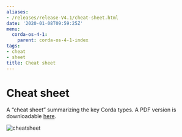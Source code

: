 ```yaml
---
aliases:
- /releases/release-V4.1/cheat-sheet.html
date: '2020-01-08T09:59:25Z'
menu:
  corda-os-4-1:
    parent: corda-os-4-1-index
tags:
- cheat
- sheet
title: Cheat sheet
---
```



# Cheat sheet

A “cheat sheet” summarizing the key Corda types. A PDF version is downloadable [here](/en/pdf/corda-cheat-sheet.pdf).

![cheatsheet](/en/images/cheatsheet.jpg "cheatsheet")

